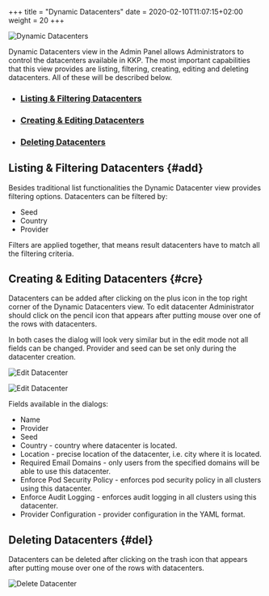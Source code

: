 +++
title = "Dynamic Datacenters"
date = 2020-02-10T11:07:15+02:00
weight = 20
+++

![Dynamic Datacenters](/img/kubermatic/v2.22/ui/dc.png?classes=shadow,border "Dynamic Datacenters View")

Dynamic Datacenters view in the Admin Panel allows Administrators to control the datacenters available
in KKP. The most important capabilities that this view provides are listing, filtering, creating, editing and deleting
datacenters. All of these will be described below.

- ### [Listing & Filtering Datacenters](#add)
- ### [Creating & Editing Datacenters](#cre)
- ### [Deleting Datacenters](#del)

## Listing & Filtering Datacenters {#add}
Besides traditional list functionalities the Dynamic Datacenter view provides filtering options. Datacenters can be
filtered by:

- Seed
- Country
- Provider

Filters are applied together, that means result datacenters have to match all the filtering criteria.

## Creating & Editing Datacenters {#cre}
Datacenters can be added after clicking on the plus icon in the top right corner of the Dynamic Datacenters view. To
edit datacenter Administrator should click on the pencil icon that appears after putting mouse over one of the rows with
datacenters.

In both cases the dialog will look very similar but in the edit mode not all fields can be changed. Provider and seed
can be set only during the datacenter creation.

![Edit Datacenter](/img/kubermatic/v2.22/ui/dc_edit1.png?classes=shadow,border&height=600 "Dynamic Datacenters Edit Dialog")

![Edit Datacenter](/img/kubermatic/v2.22/ui/dc_edit2.png?classes=shadow,border&height=600 "Dynamic Datacenters Edit Dialog")

Fields available in the dialogs:

- Name
- Provider
- Seed
- Country - country where datacenter is located.
- Location - precise location of the datacenter, i.e. city where it is located.
- Required Email Domains - only users from the specified domains will be able to use this datacenter.
- Enforce Pod Security Policy - enforces pod security policy in all clusters using this datacenter.
- Enforce Audit Logging - enforces audit logging in all clusters using this datacenter.
- Provider Configuration - provider configuration in the YAML format.

## Deleting Datacenters {#del}
Datacenters can be deleted after clicking on the trash icon that appears after putting mouse over one of the rows with
datacenters.

![Delete Datacenter](/img/kubermatic/v2.22/ui/dc_delete.png?classes=shadow,border&height=200 "Dynamic Datacenters Delete Dialog")
